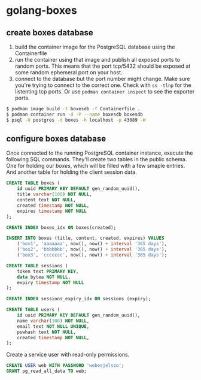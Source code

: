 # golang-boxes

## create boxes database

1. build the container image for the PostgreSQL database using the Containerfile
2. run the container using that image and publish all exposed ports to random ports. This means that the port tcp/5432 should be exposed at some random ephemeral port on your host.
3. connect to the database but the port number might change. Make sure you're trying to connect to the correct one. Check with `ss -tlnp` for the listenting tcp ports. Or use `podman container inspect` to see the exporter ports.

~~~bash
$ podman image build -t boxesdb -f Containerfile .
$ podman container run -d -P --name boxesdb boxesdb
$ psql -U postgres -d boxes -h localhost -p 43089 -W
~~~

## configure boxes database

Once connected to the running PostgreSQL container instance, execute the following SQL commands. They'll create two tables in the public schema. One for holding our _boxes_, which will be filled with a few smaple entries. And another table for holding the client session data.

~~~sql
CREATE TABLE boxes (
    id uuid PRIMARY KEY DEFAULT gen_random_uuid(),
    title varchar(100) NOT NULL,
    content text NOT NULL,
    created timestamp NOT NULL,
    expires timestamp NOT NULL
);

CREATE INDEX boxes_idx ON boxes(created);

INSERT INTO boxes (title, content, created, expires) VALUES 
    ('box1', 'aaaaaaa', now(), now() + interval '365 days'),
    ('box2', 'bbbbbbb', now(), now() + interval '365 days'),
    ('box3', 'ccccccc', now(), now() + interval '365 days');

CREATE TABLE sessions (
	token text PRIMARY KEY,
	data bytea NOT NULL,
	expiry timestamp NOT NULL
);

CREATE INDEX sessions_expiry_idx ON sessions (expiry);

CREATE TABLE users (
    id uuid PRIMARY KEY DEFAULT gen_random_uuid(),
    name varchar(100) NOT NULL,
    email text NOT NULL UNIQUE,
    pswhash text NOT NULL, 
    created timestamp NOT NULL,
);
~~~

Create a service user with read-only permissions.

~~~sql
CREATE USER web WITH PASSWORD 'webesjelszo';
GRANT pg_read_all_data TO web;
~~~
